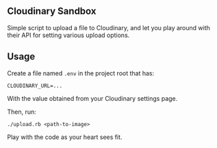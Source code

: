 ## Cloudinary Sandbox

Simple script to upload a file to Cloudinary, and let you play around with their API for setting various upload options.

## Usage

Create a file named `.env` in the project root that has:

```
CLOUDINARY_URL=...
```

With the value obtained from your Cloudinary settings page.

Then, run:

```
./upload.rb <path-to-image>
```

Play with the code as your heart sees fit.
